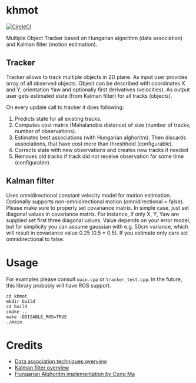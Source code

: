 # khmot

[![CircleCI](https://circleci.com/gh/r7vme/khmot.svg?style=svg&circle-token=1e8d4b00566db51b2cba5178e5281a2c1093b789)](https://circleci.com/gh/r7vme/khmot)

Multiple Object Tracker based on Hungarian algorithm (data association) and Kalman filter (motion estimation).

## Tracker

Tracker allows to track multiple objects in 2D plane. As input user provides array of all observed objects. Object can be described with coordinates X and Y, orientation Yaw and optionally first derivatives (velocities). As output user gets estimated state (from Kalman filter) for all tracks (objects).

On every update call to tracker it does following:
1. Predicts state for all existing tracks.
2. Computes cost matrix (Mahalanobis distance) of size (number of tracks, number of observations).
3. Estimates best associations (with Hungarian alghoritm). Then discards associations, that have cost more than threshhold (configurable).
4. Corrects state with new observations and creates new tracks if needed
5. Removes old tracks if track did not receive observation for some time (configurable).

## Kalman filter

Uses omnidirectional constant velocity model for motion estimation. Optionally supports non-omnidirectional motion (omnidirectional = false). Please make sure to properly set covariance matrix. In simple case, just set diagonal values in covariance matrix. For instance, if only X, Y, Yaw are supplied set first three diagonal values. Value depends on your error model, but for simplicity you can assume gaussian with e.g. 50cm variance, which will result in covariance value 0.25 (0.5 * 0.5). If you estimate only cars set omnidirectional to false.

# Usage

For examples please consult `main.cpp` or `tracker_test.cpp`. In the future, this library probably will have ROS support.

```
cd khmot
mkdir build
cd build
cmake ..
make -DDISABLE_ROS=TRUE
./main
```

# Credits

- [Data association techniques overview](http://ais.informatik.uni-freiburg.de/teaching/ws10/robotics2/pdfs/rob2-15-dataassociation.pdf)
- [Kalman filter overview](http://www.sci.utah.edu/~gerig/CS6320-S2013/Materials/MI37slides-Kalman.pdf)
- [Hungarian Alghoritm implementation by Cong Ma](https://github.com/mcximing/hungarian-algorithm-cpp)
